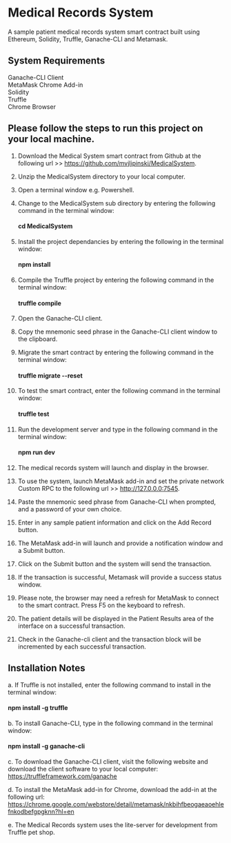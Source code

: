 # Medical Records System
A sample patient medical records system smart contract built using Ethereum, Solidity, Truffle, Ganache-CLI and Metamask.

## System Requirements
Ganache-CLI Client
<br />
MetaMask Chrome Add-in 
<br />
Solidity
<br />
Truffle
<br />
Chrome Browser

## Please follow the steps to run this project on your local machine.

1. Download the Medical System smart contract from Github at the following url >> https://github.com/mvjlipinski/MedicalSystem.

2. Unzip the MedicalSystem directory to your local computer.

3. Open a terminal window e.g. Powershell.

4. Change to the MedicalSystem sub directory by entering the following command in the terminal window:
   #### cd MedicalSystem

5. Install the project dependancies by entering the following in the terminal window:
   #### npm install
   
6. Compile the Truffle project by entering the following command in the terminal window:
   #### truffle compile
   
7. Open the Ganache-CLI client.  

8. Copy the mnemonic seed phrase in the Ganache-CLI client window to the clipboard.

9. Migrate the smart contract by entering the following command in the terminal window:
   #### truffle migrate --reset
   
10. To test the smart contract, enter the following command in the terminal window:
    #### truffle test
   
11. Run the development server and type in the following command in the terminal window:
    #### npm run dev

12. The medical records system will launch and display in the browser.
  
13. To use the system, launch MetaMask add-in and set the private network Custom RPC to the following url >> http://127.0.0.0:7545. 

14. Paste the mnemonic seed phrase from Ganache-CLI when prompted, and a password of your own choice.

15. Enter in any sample patient information and click on the Add Record button.  

16. The MetaMask add-in will launch and provide a notification window and a Submit button. 

17. Click on the Submit button and the system will send the transaction.  

18. If the transaction is successful, Metamask will provide a success status window.  

19. Please note, the browser may need a refresh for MetaMask to connect to the smart contract.  Press F5 on the keyboard to refresh.

20. The patient details will be displayed in the Patient Results area of the interface on a successful transaction.

21. Check in the Ganache-cli client and the transaction block will be incremented by each successful transaction.

## Installation Notes
a. If Truffle is not installed, enter the following command to install in the terminal window:
   #### npm install -g truffle

b. To install  Ganache-CLI, type in the following command in the terminal window:
   #### npm install -g ganache-cli

c. To download the Ganache-CLI client, visit the following website and download the client software to your local computer:
   https://truffleframework.com/ganache

d. To install the MetaMask add-in for Chrome, download the add-in at the following url:
   https://chrome.google.com/webstore/detail/metamask/nkbihfbeogaeaoehlefnkodbefgpgknn?hl=en

e. The Medical Records system uses the lite-server for development from Truffle pet shop.


